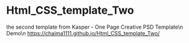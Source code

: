 # Html_CSS_template_Two
the second template from  Kasper - One Page Creative PSD Template\n
Demo\n
https://chaima1111.github.io/Html_CSS_template_Two/
